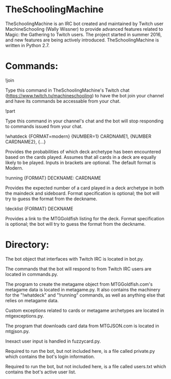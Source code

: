 # TheSchoolingMachine
TheSchoolingMachine is an IRC bot created and maintained by Twitch user MachineSchooling (Wally Wissner) to provide advanced features related to Magic: the Gathering to Twitch users. The project started in summer 2016, and new features are being actively introduced. TheSchoolingMachine is written in Python 2.7.

# Commands:

!join

Type this command in TheSchoolingMachine's Twitch chat (https://www.twitch.tv/machineschooling) to have the bot join your channel and have its commands be accessable from your chat.

!part

Type this command in your channel's chat and the bot will stop responding to commands issued from your chat.

!whatdeck {FORMAT=modern} {NUMBER=1} CARDNAME1, {NUMBER CARDNAME2}, {...}

Provides the probabilities of which deck archetype has been encountered based on the cards played. Assumes that all cards in a deck are equally likely to be played. Inputs in brackets are optional. The default format is Modern.

!running {FORMAT} DECKNAME: CARDNAME

Provides the expected number of a card played in a deck archetype in both the maindeck and sideboard. Format specification is optional; the bot will try to guess the format from the deckname.

!decklist {FORMAT} DECKNAME

Provides a link to the MTGGoldfish listing for the deck. Format specification is optional; the bot will try to guess the format from the deckname.

# Directory:
The bot object that interfaces with Twitch IRC is located in bot.py.

The commands that the bot will respond to from Twitch IRC users are located in commands.py.

The program to create the metagame object from MTGGoldfish.com's metagame data is located in metagame.py. It also contains the machinery for the "!whatdeck" and "!running" commands, as well as anything else that relies on metagame data.

Custom exceptions related to cards or metagame archetypes are located in mtgexceptions.py.

The program that downloads card data from MTGJSON.com is located in mtgjson.py.

Inexact user input is handled in fuzzycard.py.

Required to run the bot, but not included here, is a file called private.py which contains the bot's login information.

Required to run the bot, but not included here, is a file called users.txt which contains the bot's active user list.
